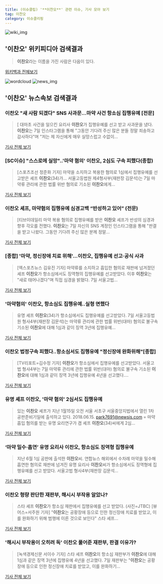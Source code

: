 ```yaml
---
title: (이슈클립) '**이찬오**' 관련 이슈, 기사 모아 보기
tag: 이찬오
category: 이슈클리핑
---
```

![wiki_img](https://user-images.githubusercontent.com/42597476/44503234-41136a80-a6d0-11e8-9071-6fc6418eafe4.png)
## **'**이찬오**'** 위키피디아 검색결과
>**이찬오**라는 이름을 가진 사람은 다음이 있다.

<a href="https://ko.wikipedia.org/wiki/이찬오" target="_blank">위키백과 전체보기</a>

![wordcloud](https://s3.ap-northeast-2.amazonaws.com/lyrics101-wordcloud/2018-09-07-1536300341.png)
![news_img](https://user-images.githubusercontent.com/42597476/44507050-1206f400-a6e4-11e8-8d98-7ffbfebb353f.png)
## **'**이찬오**'** 뉴스속보 검색결과
### **이찬오** "새 사람 되겠다" SNS 사과문…마약 사건 항소심 집행유예 [전문]

>[ 대마초 사건을 일으킨 요리사 **이찬오**가 집행유예를 선고 받고 사과문을 냈다. **이찬오**는 7일 인스타그램을 통해 "그동안 기다려 주신 많은 분들 정말 죄송하고 감사하다"며 "저는 제 자신에게 매우 실망스럽고 수없이...

<a href="http://www.mydaily.co.kr/new_yk/html/read.php?newsid=201809071152923691&ext=na" target="_blank">기사 전체 보기</a>

### [SC이슈] "스스로에 실망"..'마약 혐의' **이찬오**, 2심도 구속 피했다(종합)

>[스포츠조선 정준화 기자] 마약을 소지하고 복용한 혐의로 1심에서 집행유예를 선고받은 셰프 **이찬오**(34)가... 서울고등법원 제4형사부(재판장 김문석)는 7일 마약류 관리에 관한 법률 위반 혐의로 기소된 **이찬오**에게...

<a href="http://sports.chosun.com/news/ntype.htm?id=201809080100063130004796&servicedate=20180907" target="_blank">기사 전체 보기</a>

### **이찬오** 셰프, 마약혐의 집행유예 심경고백 “반성하고 있어” (전문)

>[티브이데일리 마약 복용 혐의로 집행유예를 받은 **이찬오** 셰프가 반성의 심경과 향후 각오를 전했다. **이찬오**는 7일 자신의 SNS 계정인 인스타그램을 통해 "판결을 받고 나왔다. 그동안 기다려 주신 많은 분께 정말...

<a href="http://tvdaily.asiae.co.kr/read.php3?aid=15362967631392951002" target="_blank">기사 전체 보기</a>

### [종합] '마약, 정신장애 치료 위해'…**이찬오**, 집행유예 선고·공식 사과

>[엑스포츠뉴스 김유진 기자] 마약류를 소지하고 흡입한 혐의로 재판에 넘겨졌던 셰프 **이찬오**가 항소심에서도 징역형의 집행유예를 선고받았다. 이후 **이찬오**는 "새로 태어나겠다"며 직접 심경을 밝혔다. 7일 서울고법...

<a href="http://www.xportsnews.com/?ac=article_view&entry_id=1016698" target="_blank">기사 전체 보기</a>

### '마약혐의' **이찬오**, 항소심도 집행유예..실형 면했다

>유명 셰프 **이찬오**(34)가 항소심에서도 집행유예를 선고받았다. 7일 서울고등법원 형사4부(재판장 김문석)는 마약류 관리에 관한 법률 위반(대마) 혐의로 불구속 기소된 **이찬오**에 대해 1심과 같이 징역 3년에 집행유예...

<a href="http://enews24.tving.com/news/article.asp?nsID=1300627" target="_blank">기사 전체 보기</a>

### **이찬오** 법정구속 피했다..항소심서도 집행유예 "정신장애 완화위해"[종합]

>[TV리포트=김수정 기자] **이찬오**가 항소심에서 집행유예를 선고받았다. 서울고법 형사4부는 7일 마약류 관리에 관한 법률 위반(대마) 혐의로 불구속 기소된 **이찬오**에 대해 1심과 같이 징역 3년에 집행유예 4년을 선고했다....

<a href="http://www.tvreport.co.kr/?c=news&m=newsview&idx=1078606" target="_blank">기사 전체 보기</a>

### 유명 셰프 **이찬오**, '마약 혐의' 2심서도 집행유예

>있는 **이찬오** 셰프가 지난 1월15일 오전 서울 서초구 서울중앙지법에서 열린 1차 공판준비기일에 출석하고 있다. 2018.06.15. park7691@newsis.com = 마약 흡입 혐의를 받는 유명 요리연구가 겸 셰프 **이찬오**(34)씨에게 2심...

<a href="http://www.newsis.com/view/?id=NISX20180907_0000412086&cID=10201&pID=10200" target="_blank">기사 전체 보기</a>

### ‘마약 밀수·흡연’ 유명 요리사 **이찬오**, 항소심도 징역형 집행유예

>지난 6월 1심 공판에 출석한 **이찬오**씨. 연합뉴스 해외에서 수차례 마약을 밀수해 흡연한 혐의로 재판에 넘겨진 유명 요리사 **이찬오**씨가 항소심에서도 징역형에 집행유예를 선고 받았다. 서울고법 형사4부(재판장 김문석...

<a href="http://news.khan.co.kr/kh_news/khan_art_view.html?artid=201809071418001&code=940301" target="_blank">기사 전체 보기</a>

### **이찬오** 형량 판단한 재판부, 해시시 부작용 알았나?

>스타 셰프 **이찬오**가 항소심 재판에서 집행유예를 선고 받았다. (사진=JTBC) [뷰어스=서주원 기자] "**이찬오**는 공황장애 등으로 인한 정신장애 치료를 받았고, 이를 완화하기 위해 범행에 이른 것으로 보인다" 스타 셰프...

<a href="http://viewers.heraldcorp.com/news/articleView.html?idxno=19302" target="_blank">기사 전체 보기</a>

### '해시시 부작용이 오히려 독' **이찬오** 풀어준 재판부, 판결 이유가?

>[녹색경제신문 서이수 기자] 스타 셰프 **이찬오**의 항소심 재판부가 **이찬오**에 대해 1심과 같은 징역 3년에 집행유예 4년을 선고했다. 7일 재판부는 "**이찬오**는 공황장애 등으로 인한 정신장애 치료를 받았고, 이를 완화하기...

<a href="http://www.greened.kr/news/articleView.html?idxno=74678" target="_blank">기사 전체 보기</a>


